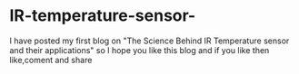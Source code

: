 # IR-temperature-sensor-
I have posted my first blog on "The Science Behind IR Temperature sensor and their applications" so I hope you like this blog and if you like then like,coment and share
